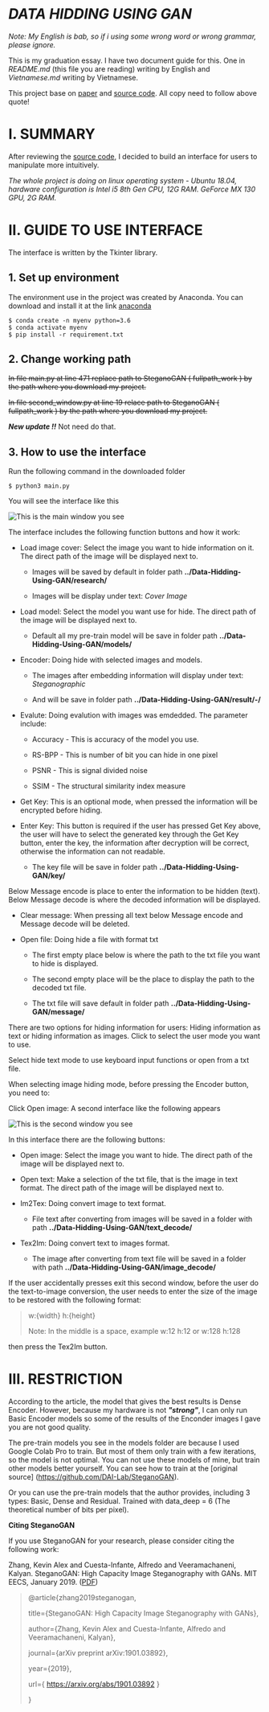 # ***DATA HIDDING USING GAN***
*Note: My English is bab, so if i using some wrong word or wrong grammar, please ignore.*

This is my graduation essay.
I have two document guide for this. One in *README.md* (this file you are reading) writing by English and *Vietnamese.md* writing by Vietnamese. 

This project base on [paper](https://arxiv.org/pdf/1901.03892.pdf) and [source code](https://github.com/DAI-Lab/SteganoGAN). All copy need to follow above quote!

# I. SUMMARY

After reviewing the [source code](https://github.com/DAI-Lab/SteganoGAN), I decided to build an interface for users to manipulate more intuitively.

*The whole project is doing on linux operating system - Ubuntu 18.04, hardware configuration is Intel i5 8th Gen CPU, 12G RAM. GeForce MX 130 GPU, 2G RAM.*

# II. GUIDE TO USE INTERFACE

The interface is written by the Tkinter library.

## 1. Set up environment

The environment use in the project was created by Anaconda. You can download and install it at the link [anaconda](https://www.anaconda.com/products/individual)

	$ conda create -n myenv python=3.6
	$ conda activate myenv
	$ pip install -r requirement.txt

## 2. Change working path

~~In file main.py at line 471 replace path to SteganoGAN ( fullpath_work ) by the path where you download my project.~~

~~In file second_window.py at line 19 relace path to SteganoGAN ( fullpath_work ) by the path where you download my project.~~

***New update !!*** Not need do that. 

## 3. How to use the interface

Run the following command in the downloaded folder

    $ python3 main.py

You will see the interface like this

![This is the main window you see](/images/2.png)

The interface includes the following function buttons and how it work:

+ Load image cover: Select the image you want to hide information on it. The direct path of the image will be displayed next to.

	- Images will be saved by default in folder path **../Data-Hidding-Using-GAN/research/**

	- Images will be display under text: *Cover Image*
	
+ Load model: Select the model you want use for hide. The direct path of the image will be displayed next to.

	- Default all my pre-train model will be save in folder path **../Data-Hidding-Using-GAN/models/**

+ Encoder: Doing hide with selected images and models.

	- The images after embedding information will display under text: *Steganographic*

	- And will be save in folder path **../Data-Hidding-Using-GAN/result/-/**

+ Evalute: Doing evalution with images was emdedded. The parameter include:

	- Accuracy - This is accuracy of the model you use.
	
	- RS-BPP   - This is number of bit you can hide in one pixel
	
	- PSNR     - This is signal divided noise 

	- SSIM     - The structural similarity index measure

+ Get Key: This is an optional mode, when pressed the information will be encrypted before hiding.

+ Enter Key: This button is required if the user has pressed Get Key above, the user will have to select the generated key through the Get Key button, enter the key, the information after decryption will be correct, otherwise the information can not readable.

	- The key file will be save in folder path **../Data-Hidding-Using-GAN/key/**

Below Message encode is place to enter the information to be hidden (text).
Below Message decode is where the decoded information will be displayed.
+ Clear message: When pressing all text below Message encode and Message decode will be deleted.
+ Open file: Doing hide a file with format txt

	- The first empty place below is where the path to the txt file you want to hide is displayed.

	- The second empty place will be the place to display the path to the decoded txt file.

	- The txt file will save default in folder path **../Data-Hidding-Using-GAN/message/**

There are two options for hiding information for users: Hiding information as text or hiding information as images. Click to select the user mode you want to use.

Select hide text mode to use keyboard input functions or open from a txt file.

When selecting image hiding mode, before pressing the Encoder button, you need to:

Click Open image: A second interface like the following appears

![This is the second window you see](/images/1.png)

In this interface there are the following buttons:
+ Open image: Select the image you want to hide. The direct path of the image will be displayed next to.
+ Open text: Make a selection of the txt file, that is the image in text format. The direct path of the image will be displayed next to.
+ Im2Tex: Doing convert image to text format.

	- File text after converting from images will be saved in a folder with path **../Data-Hidding-Using-GAN/text_decode/**

+ Tex2Im: Doing convert text to images format.

	- The image after converting from text file will be saved in a folder with path **../Data-Hidding-Using-GAN/image_decode/**

If the user accidentally presses exit this second window, before the user do the text-to-image conversion, the user needs to enter the size of the image to be restored with the following format:
> w:{width} h:{height}
> 
> Note: In the middle is a space, example w:12 h:12 or w:128 h:128
> 
then press the Tex2Im button.

# III. RESTRICTION

According to the article, the model that gives the best results is Dense Encoder. However, because my hardware is not ***"strong"***, I can only run Basic Encoder models so some of the results of the Enconder images I gave you are not good quality.

The pre-train models you see in the models folder are because I used Google Colab Pro to train. But most of them only train with a few iterations, so the model is not optimal. You can not use these models of mine, but train other models better yourself. You can see how to train at the [original source] (https://github.com/DAI-Lab/SteganoGAN).

Or you can use the pre-train models that the author provides, including 3 types: Basic, Dense and Residual. Trained with data_deep = 6 (The theoretical number of bits per pixel).

**Citing SteganoGAN**

If you use SteganoGAN for your research, please consider citing the following work:

Zhang, Kevin Alex and Cuesta-Infante, Alfredo and Veeramachaneni, Kalyan. SteganoGAN: High Capacity Image Steganography with GANs. MIT EECS, January 2019. ([PDF](https://arxiv.org/pdf/1901.03892.pdf))

> @article{zhang2019steganogan,
> 
> title={SteganoGAN: High Capacity Image Steganography with GANs},
> 
> author={Zhang, Kevin Alex and Cuesta-Infante, Alfredo and Veeramachaneni, Kalyan},
> 
> journal={arXiv preprint arXiv:1901.03892},
> 
> year={2019},
> 
> url={ https://arxiv.org/abs/1901.03892 }
> 
> }
> 
